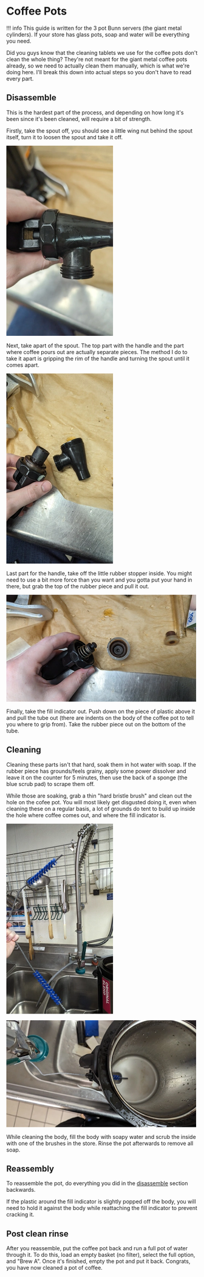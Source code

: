 # Coffee Pots

!!! info
    This guide is written for the 3 pot Bunn servers (the giant metal cylinders). If your store has glass pots, soap and water will be everything you need.

Did you guys know that the cleaning tablets we use for the coffee pots don't clean the whole thing? They're not meant for the giant metal coffee pots already, so we need to actually clean them manually, which is what we're doing here. I'll break this down into actual steps so you don't have to read every part.

## Disassemble

This is the hardest part of the process, and depending on how long it's been since it's been cleaned, will require a bit of strength.

Firstly, take the spout off, you should see a little wing nut behind the spout itself, turn it to loosen the spout and take it off.

![cof_spout_pic](../../assets/img/cof_spout_pic.webp)

Next, take apart of the spout. The top part with the handle and the part where coffee pours out are actually separate pieces. The method I do to take it apart is gripping the rim of the handle and turning the spout until it comes apart.

![cof_spout2_pic](../../assets/img/cof_spout2_pic.webp)

Last part for the handle, take off the little rubber stopper inside. You might need to use a bit more force than you want and you gotta put your hand in there, but grab the top of the rubber piece and pull it out.

![cof_spout3_pic](../../assets/img/cof_spout3_pic.webp)

Finally, take the fill indicator out. Push down on the piece of plastic above it and pull the tube out (there are indents on the body of the coffee pot to tell you where to grip from). Take the rubber piece out on the bottom of the tube.

## Cleaning

Cleaning these parts isn't that hard, soak them in hot water with soap. If the rubber piece has grounds/feels grainy, apply some power dissolver and leave it on the counter for 5 minutes, then use the back of a sponge (the blue scrub pad) to scrape them off.

While those are soaking, grab a thin "hard bristle brush" and clean out the hole on the cofee pot. You will most likely get disgusted doing it, even when cleaning these on a regular basis, a lot of grounds do tent to build up inside the hole where coffee comes out, and where the fill indicator is. 

![cof_bristle1_clean](../../assets/img/cof_bristle1_clean.webp)

![cof_bristle2_clean](../../assets/img/cof_bristle2_clean.webp)

While cleaning the body, fill the body with soapy water and scrub the inside with one of the brushes in the store. Rinse the pot afterwards to remove all soap.

## Reassembly

To reassemble the pot, do everything you did in the [disassemble](#disassemble) section backwards.

If the plastic around the fill indicator is slightly popped off the body, you will need to hold it against the body while reattaching the fill indicator to prevent cracking it.

## Post clean rinse

After you reassemble, put the coffee pot back and run a full pot of water through it. To do this, load an empty basket (no filter), select the full option, and "Brew A". Once it's finished, empty the pot and put it back. Congrats, you have now cleaned a pot of coffee.